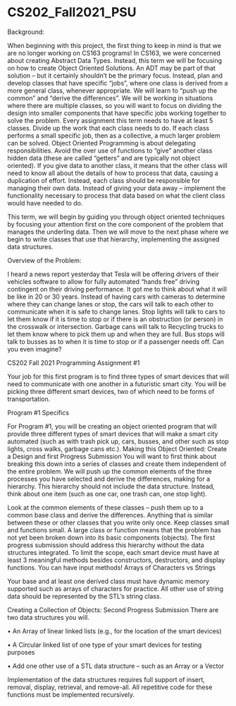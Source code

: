 # CS202_Fall2021_PSU

Background:

When beginning with this project, the first thing to keep in mind is that we are no longer working
on CS163 programs! In CS163, we were concerned about creating Abstract Data Types. Instead,
this term we will be focusing on how to create Object Oriented Solutions. An ADT may be part of
that solution – but it certainly shouldn’t be the primary focus. Instead, plan and develop classes
that have specific “jobs”, where one class is derived from a more general class, whenever
appropriate. We will learn to “push up the common” and “derive the differences”. We will be
working in situations where there are multiple classes, so you will want to focus on dividing the
design into smaller components that have specific jobs working together to solve the problem.
Every assignment this term needs to have at least 5 classes. Divide up the work that each class
needs to do. If each class performs a small specific job, then as a collective, a much larger problem
can be solved. Object Oriented Programming is about delegating responsibilities. Avoid the over
use of functions to “give” another class hidden data (these are called “getters” and are typically not
object oriented). If you give data to another class, it means that the other class will need to know
all about the details of how to process that data, causing a duplication of effort. Instead, each class
should be responsible for managing their own data. Instead of giving your data away – implement
the functionality necessary to process that data based on what the client class would have needed
to do.

This term, we will begin by guiding you through object oriented techniques by focusing your
attention first on the core component of the problem that manages the underling data. Then we will
move to the next phase where we begin to write classes that use that hierarchy, implementing the
assigned data structures.

Overview of the Problem:

I heard a news report yesterday that Tesla will be offering drivers of their vehicles
software to allow for fully automated “hands free” driving contingent on their driving
performance. It got me to think about what it will be like in 20 or 30 years. Instead of
having cars with cameras to determine where they can change lanes or stop, the cars will
talk to each other to communicate when it is safe to change lanes. Stop lights will talk to
cars to let them know if it is time to stop or if there is an obstruction (or person) in the
crosswalk or intersection. Garbage cans will talk to Recycling trucks to let them know
where to pick them up and when they are full. Bus stops will talk to busses as to when it
is time to stop or if a passenger needs off. Can you even imagine?


CS202 Fall 2021 Programming Assignment #1

Your job for this first program is to find three types of smart devices that will need to
communicate with one another in a futuristic smart city. You will be picking three
different smart devices, two of which need to be forms of transportation.

Program #1 Specifics

For Program #1, you will be creating an object oriented program that will provide three
different types of smart devices that will make a smart city automated (such as with trash
pick up, cars, busses, and other such as stop lights, cross walks, garbage cans etc.).
Making this Object Oriented: Create a Design and first Progress Submission
You will want to first think about breaking this down into a series of classes and create
them independent of the entire problem. We will push up the common elements of the
three processes you have selected and derive the differences, making for a hierarchy. This
hierarchy should not include the data structure. Instead, think about one item (such as
one car, one trash can, one stop light).

Look at the common elements of these classes – push them up to a common base class
and derive the differences. Anything that is similar between these or other classes that
you write only once. Keep classes small and functions small. A large class or function
means that the problem has not yet been broken down into its basic components (objects).
The first progress submission should address this hierarchy without the data structures
integrated. To limit the scope, each smart device must have at least 3 meaningful methods
besides constructors, destructors, and display functions. You can have input methods!
Arrays of Characters vs Strings


Your base and at least one derived class must have dynamic memory supported such as
arrays of characters for practice. All other use of string data should be represented by the
STL’s string class.


Creating a Collection of Objects: Second Progress Submission
There are two data structures you will.


• An Array of linear linked lists (e.g., for the location of the smart devices)

• A Circular linked list of one type of your smart devices for testing purposes

• Add one other use of a STL data structure – such as an Array or a Vector

Implementation of the data structures requires full support of insert, removal, display,
retrieval, and remove-all. All repetitive code for these functions must be implemented
recursively.

